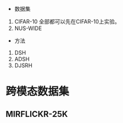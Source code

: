 * 数据集
1. CIFAR-10 
   全部都可以先在CIFAR-10上实验。
2. NUS-WIDE

  
* 方法
1. DSH
2. ADSH
3. DJSRH


# 跨模态数据集
## MIRFLICKR-25K

